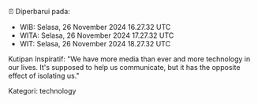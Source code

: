 ⏰ Diperbarui pada:
- WIB: Selasa, 26 November 2024 16.27.32 UTC
- WITA: Selasa, 26 November 2024 17.27.32 UTC
- WIT: Selasa, 26 November 2024 18.27.32 UTC

Kutipan Inspiratif:
"We have more media than ever and more technology in our lives. It's supposed to help us communicate, but it has the opposite effect of isolating us."


Kategori: technology

